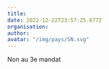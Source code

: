 ```yaml
---
title: 
date: 2022-12-22T23:57:25.677Z
organisation: 
author: 
avatar: "/img/pays/SN.svg"
---
```


Non au 3e mandat 